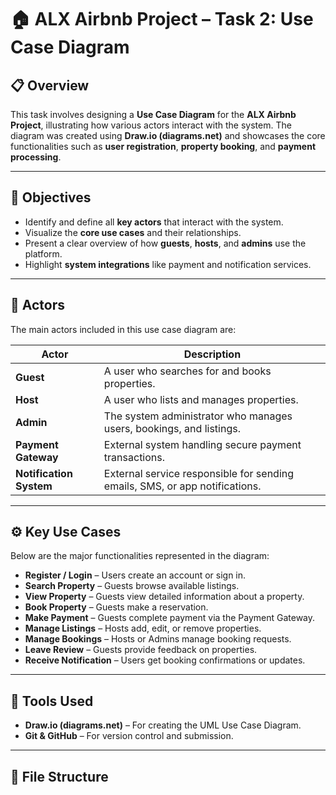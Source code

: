 # 🏠 ALX Airbnb Project – Task 2: Use Case Diagram

## 📋 Overview
This task involves designing a **Use Case Diagram** for the **ALX Airbnb Project**, illustrating how various actors interact with the system. The diagram was created using **Draw.io (diagrams.net)** and showcases the core functionalities such as **user registration**, **property booking**, and **payment processing**.

---

## 🎯 Objectives
- Identify and define all **key actors** that interact with the system.  
- Visualize the **core use cases** and their relationships.  
- Present a clear overview of how **guests**, **hosts**, and **admins** use the platform.  
- Highlight **system integrations** like payment and notification services.

---

## 👥 Actors
The main actors included in this use case diagram are:

| Actor | Description |
|--------|-------------|
| **Guest** | A user who searches for and books properties. |
| **Host** | A user who lists and manages properties. |
| **Admin** | The system administrator who manages users, bookings, and listings. |
| **Payment Gateway** | External system handling secure payment transactions. |
| **Notification System** | External service responsible for sending emails, SMS, or app notifications. |

---

## ⚙️ Key Use Cases
Below are the major functionalities represented in the diagram:

- **Register / Login** – Users create an account or sign in.  
- **Search Property** – Guests browse available listings.  
- **View Property** – Guests view detailed information about a property.  
- **Book Property** – Guests make a reservation.  
- **Make Payment** – Guests complete payment via the Payment Gateway.  
- **Manage Listings** – Hosts add, edit, or remove properties.  
- **Manage Bookings** – Hosts or Admins manage booking requests.  
- **Leave Review** – Guests provide feedback on properties.  
- **Receive Notification** – Users get booking confirmations or updates.

---

## 🧠 Tools Used
- **Draw.io (diagrams.net)** – For creating the UML Use Case Diagram.  
- **Git & GitHub** – For version control and submission.

---

## 📁 File Structure
